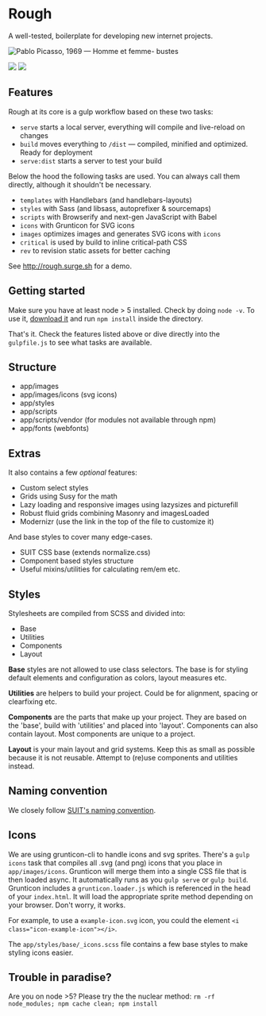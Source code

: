 # Rough

A well-tested, boilerplate for developing new internet projects.

![Pablo Picasso, 1969 — Homme et femme- bustes](http://i.imgur.com/nSxXkO5.jpg)

![](https://travis-ci.org/oskarrough/rough.svg) ![](https://david-dm.org/oskarrough/rough.svg)

## Features

Rough at its core is a gulp workflow based on these two tasks:

- `serve` starts a local server, everything will compile and live-reload on changes
- `build` moves everything to `/dist` — compiled, minified and optimized. Ready for deployment
- `serve:dist` starts a server to test your build

Below the hood the following tasks are used. You can always call them directly, although it shouldn't be necessary.

- `templates` with Handlebars (and handlebars-layouts)
- `styles` with Sass (and libsass, autoprefixer & sourcemaps)
- `scripts` with Browserify and next-gen JavaScript with Babel
- `icons` with Grunticon for SVG icons
- `images` optimizes images and generates SVG icons with `icons`
- `critical` is used by build to inline critical-path CSS
- `rev` to revision static assets for better caching

See http://rough.surge.sh for a demo.

## Getting started

Make sure you have at least node > 5 installed. Check by doing `node -v`. To use it, [download it](https://github.com/oskarrough/rough/archive/master.zip) and run `npm install` inside the directory.

That's it. Check the features listed above or dive directly into the `gulpfile.js` to see what tasks are available.

## Structure

- app/images
- app/images/icons (svg icons)
- app/styles
- app/scripts
- app/scripts/vendor (for modules not available through npm)
- app/fonts (webfonts)

## Extras

It also contains a few *optional* features:

- Custom select styles
- Grids using Susy for the math
- Lazy loading and responsive images using lazysizes and picturefill
- Robust fluid grids combining Masonry and imagesLoaded
- Modernizr (use the link in the top of the file to customize it)

And base styles to cover many edge-cases.

- SUIT CSS base (extends normalize.css)
- Component based styles structure
- Useful mixins/utilities for calculating rem/em etc.

## Styles

Stylesheets are compiled from SCSS and divided into:

- Base
- Utilities
- Components
- Layout

**Base** styles are not allowed to use class selectors. The base is for styling default elements and configuration as colors, layout measures etc.

**Utilities** are helpers to build your project. Could be for alignment, spacing or clearfixing etc.

**Components** are the parts that make up your project. They are based on the 'base', build with 'utilities' and placed into 'layout'. Components can also contain layout. Most components are unique to a project.

**Layout** is your main layout and grid systems. Keep this as small as possible because it is not reusable. Attempt to (re)use components and utilities instead.

## Naming convention

We closely follow [SUIT's naming convention](https://github.com/suitcss/suit/blob/master/doc/naming-conventions.md).

## Icons

We are using grunticon-cli to handle icons and svg sprites. There's a `gulp icons` task that compiles all .svg (and png) icons that you place in `app/images/icons`. Grunticon will merge them into a single CSS file that is then loaded async. It automatically runs as you  `gulp serve` or `gulp build`. Grunticon includes a `grunticon.loader.js` which is referenced in the head of your `index.html`. It will load the appropriate sprite method depending on your browser. Don't worry, it works.

For example, to use a `example-icon.svg` icon, you could the element `<i class="icon-example-icon"></i>`.

The `app/styles/base/_icons.scss` file contains a few base styles to make styling icons easier.

## Trouble in paradise?

Are you on node >5? Please try the the nuclear method: `rm -rf node_modules; npm cache clean; npm install`
